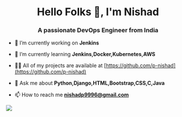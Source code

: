 <h1 align="center">Hello Folks 👋, I'm Nishad</h1>
<h3 align="center">A passionate DevOps Engineer from India</h3>

- 🔭 I’m currently working on **Jenkins**

- 🌱 I’m currently learning **Jenkins,Docker,Kubernetes,AWS**

- 👨‍💻 All of my projects are available at [https://github.com/p-nishad](https://github.com/p-nishad)

- 💬 Ask me about **Python,Django,HTML,Bootstrap,CSS,C,Java**

- 📫 How to reach me **nishadp9996@gmail.com**

<img align="center" src="https://github-readme-stats.vercel.app/api/<CARD_TYPE>/?username=<USERNAME>&theme=<THEME_NAME>" />

